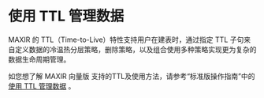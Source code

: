 # 使用 TTL 管理数据
MAXIR 的 TTL（Time-to-Live）特性支持用户在建表时，通过指定 TTL 子句来自定义数据的冷温热分层策略，删除策略，以及组合使用多种策略实现更为复杂的数据生命周期管理。

如您想了解 MAXIR 向量版 支持的TTL及使用方法，请参考“标准版操作指南”中的 [使用 TTL 管理数据](/maxir/guides/optimization/ttl) 。

